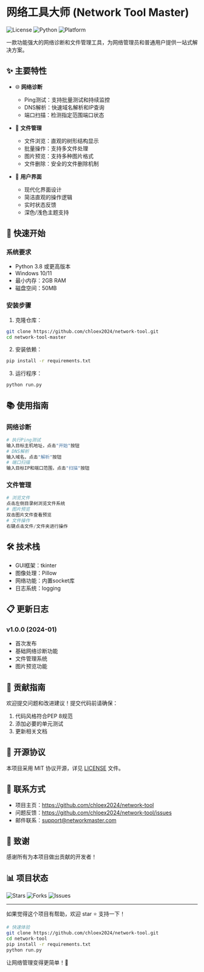 # 网络工具大师 (Network Tool Master)

![License](https://img.shields.io/badge/license-MIT-blue.svg)
![Python](https://img.shields.io/badge/python-3.8+-blue.svg)
![Platform](https://img.shields.io/badge/platform-Windows-lightgrey.svg)

一款功能强大的网络诊断和文件管理工具，为网络管理员和普通用户提供一站式解决方案。

## ✨ 主要特性

- 🌐 **网络诊断**
  - Ping测试：支持批量测试和持续监控
  - DNS解析：快速域名解析和IP查询
  - 端口扫描：检测指定范围端口状态

- 📂 **文件管理**
  - 文件浏览：直观的树形结构显示
  - 批量操作：支持多文件处理
  - 图片预览：支持多种图片格式
  - 文件删除：安全的文件删除机制

- 🎯 **用户界面**
  - 现代化界面设计
  - 简洁直观的操作逻辑
  - 实时状态反馈
  - 深色/浅色主题支持

## 🚀 快速开始

### 系统要求
- Python 3.8 或更高版本
- Windows 10/11
- 最小内存：2GB RAM
- 磁盘空间：50MB

### 安装步骤

1. 克隆仓库：
```bash
git clone https://github.com/chloex2024/network-tool.git
cd network-tool-master
```

2. 安装依赖：
```bash
pip install -r requirements.txt
```

3. 运行程序：
```bash
python run.py
```

## 📚 使用指南

### 网络诊断
```python
# 执行Ping测试
输入目标主机地址，点击"开始"按钮
# DNS解析
输入域名，点击"解析"按钮
# 端口扫描
输入目标IP和端口范围，点击"扫描"按钮
```

### 文件管理
```python
# 浏览文件
点击左侧目录树浏览文件系统
# 图片预览
双击图片文件查看预览
# 文件操作
右键点击文件/文件夹进行操作
```

## 🛠 技术栈

- GUI框架：tkinter
- 图像处理：Pillow
- 网络功能：内置socket库
- 日志系统：logging

## 📋 更新日志

### v1.0.0 (2024-01)
- 首次发布
- 基础网络诊断功能
- 文件管理系统
- 图片预览功能

## 🤝 贡献指南

欢迎提交问题和改进建议！提交代码前请确保：

1. 代码风格符合PEP 8规范
2. 添加必要的单元测试
3. 更新相关文档

## 📄 开源协议

本项目采用 MIT 协议开源，详见 [LICENSE](LICENSE) 文件。

## 👥 联系方式

- 项目主页：https://github.com/chloex2024/network-tool
- 问题反馈：https://github.com/chloex2024/network-tool/issues
- 邮件联系：support@networkmaster.com

## 🙏 致谢

感谢所有为本项目做出贡献的开发者！

## 📊 项目状态

![Stars](https://img.shields.io/github/stars/chloex2024/network-tool.svg)
![Forks](https://img.shields.io/github/forks/chloex2024/network-tool.svg)
![Issues](https://img.shields.io/github/issues/chloex2024/network-tool.svg)

---

如果觉得这个项目有帮助，欢迎 star ⭐️ 支持一下！

```bash
# 快速体验
git clone https://github.com/chloex2024/network-tool.git
cd network-tool
pip install -r requirements.txt
python run.py
```

让网络管理变得更简单！🚀
